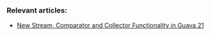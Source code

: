 ### Relevant articles:
- [New Stream, Comparator and Collector Functionality in Guava 21](http://www.baeldung.com/guava-21-new)
